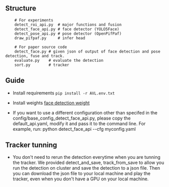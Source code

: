 ## Structure
```
    # For experiments
    detect_roi_api.py  # major functions and fusion
    detect_face_api.py # face detector (YOLO5Face)
    detect_pose_api.py # pose detector (OpenPifPaf)
    draw_pifpaf.py     # infer head

    # For paper source code
    detect_face.py # given json of output of face detection and pose detection, fuse and track.    
    evaluate.py    # evaluate the detection
    sort.py        # tracker   
```

## Guide
- Install requirements
``pip install -r AVL.env.txt``
- Install weights
[face detection weight](https://drive.google.com/open?id=12O1RPth4CJR_Fk5-Izr4a466PpVxzV9R&authuser=j3liao%40ucsd.edu&usp=drive_fs)

- If you want to use a different configuration other than specifed in the config/base_config_detect_face_api.py, please copy the default_api.yaml, modify it and pass it to the command line. For example, run: python detect_face_api --cfg myconfig.yaml


## Tracker tunning
- You don't need to rerun the detection everytime when you are tunning the tracker. We provided detect_and_save, track_from_save to allow you run the detection on cluster and save the detection to a json file. Then you can download the json file to your local machine and play the tracker, even when you don't have a GPU on your local machine.
